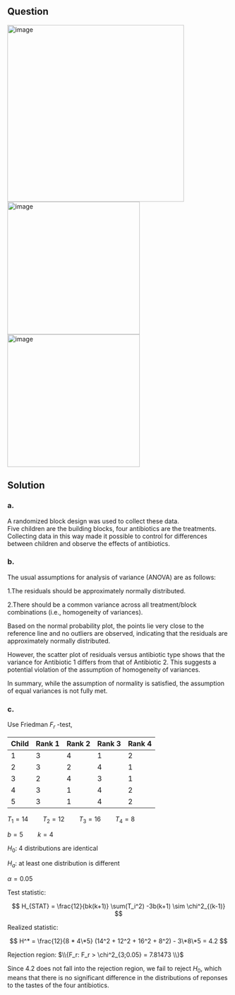## Question

<img width="400" alt="image" src="https://github.com/user-attachments/assets/b3e7ac73-e23a-4cb4-a05e-e303100d7423" />
<img width="300" alt="image" src="https://github.com/user-attachments/assets/da3b2808-123c-4785-83a0-ff581f0fbdd1" />
<img width="300" alt="image" src="https://github.com/user-attachments/assets/f08ca726-8ab4-4992-b983-b58dc5a0c1d0" />

## Solution

### a.

A randomized block design was used to collect these data.  
Five children are the building blocks, four antibiotics are the treatments.  
Collecting data in this way made it possible to control for differences between children and observe the effects of antibiotics.

### b.

The usual assumptions for analysis of variance (ANOVA) are as follows:

1.The residuals should be approximately normally distributed.

2.There should be a common variance across all treatment/block combinations (i.e., homogeneity of variances).

Based on the normal probability plot, the points lie very close to the reference line and no outliers are observed, indicating that the residuals are approximately normally distributed.

However, the scatter plot of residuals versus antibiotic type shows that the variance for Antibiotic 1 differs from that of Antibiotic 2. This suggests a potential violation of the assumption of homogeneity of variances.

In summary, while the assumption of normality is satisfied, the assumption of equal variances is not fully met.

### c.

Use Friedman $F_r$ -test,

| Child | Rank 1 | Rank 2 | Rank 3 | Rank 4 |
| ----- | ------ | ------ | ------ | ------ |
| 1     | 3      | 4      | 1      | 2      |
| 2     | 3      | 2      | 4      | 1      |
| 3     | 2      | 4      | 3      | 1      |
| 4     | 3      | 1      | 4      | 2      |
| 5     | 3      | 1      | 4      | 2      |

$T_1 = 14 \quad \quad T_2 = 12 \quad \quad T_3 = 16 \quad \quad T_4 = 8$  

$b = 5 \quad \quad k=4$
  
$H_0$: 4 distributions are identical 

$H_a$: at least one distribution is different

$\alpha = 0.05$

Test statistic:

$$
H_{STAT} = \frac{12}{bk(k+1)} \sum(T_i^2) -3b(k+1) \sim \chi^2_{(k-1)}
$$

Realized statistic:

$$
H^* = \frac{12}{8 * 4\*5} (14^2 + 12^2 + 16^2 + 8^2) - 3\*8\*5 = 4.2
$$

Rejection region: $\\{F_r: F_r > \chi^2_{3;0.05} = 7.81473 \\}$

Since $4.2$ does not fall into the rejection region, we fail to reject $H_0$, which means that there is no significant difference in the distributions of reponses to the tastes of the four antibiotics.

